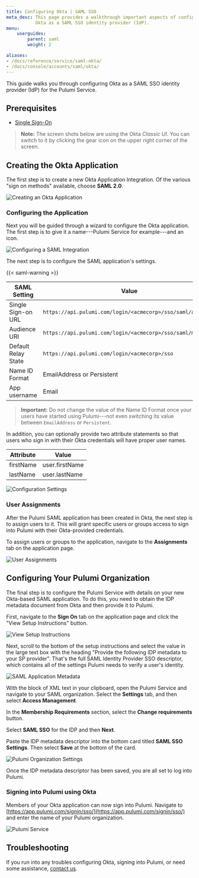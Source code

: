 ```yaml
---
title: Configuring Okta | SAML SSO
meta_desc: This page provides a walkthrough important aspects of configuring
           Okta as a SAML SSO identity provider (IdP).
menu:
    userguides:
        parent: saml
        weight: 2

aliases:
- /docs/reference/service/saml-okta/
- /docs/console/accounts/saml/okta/
---
```


This guide walks you through configuring Okta as a SAML SSO identity provider (IdP) for the Pulumi Service.

## Prerequisites

- [Single Sign-On](/docs/guides/saml/sso/)

> **Note:** The screen shots below are using the Okta _Classic UI_. You can switch to it by clicking the gear
> icon on the upper right corner of the screen.

## Creating the Okta Application

The first step is to create a new Okta Application Integration. Of the various "sign on methods"
available, choose **SAML 2.0**.

![Creating an Okta Application](/images/docs/reference/service/saml-okta/create-okta-application.png)

### Configuring the Application

Next you will be guided through a wizard to configure the Okta application. The first step is to
give it a name---Pulumi Service for example---and an icon.

![Configuring a SAML Integration](/images/docs/reference/service/saml-okta/create-saml-integration.png)

The next step is to configure the SAML application's settings.

{{< saml-warning >}}

| SAML Setting | Value |
| --------------- | ----- |
| Single Sign-on URL | `https://api.pulumi.com/login/<acmecorp>/sso/saml/acs` |
| Audience URI | `https://api.pulumi.com/login/<acmecorp>/sso/saml/metadata` |
| Default Relay State | `https://api.pulumi.com/login/<acmecorp>/sso` |
| Name ID Format | EmailAddress or Persistent |
| App username | Email |

> **Important:** Do not change the value of the Name ID Format once your users have started using Pulumi---not even switching its value between `EmailAddress` or `Persistent`.

In addition, you can optionally provide two attribute statements so that users
who sign in with their Okta credentials will have proper user names.

| Attribute | Value |
| --------- | ----- |
| firstName | user.firstName |
| lastName  | user.lastName  |

![Configuration Settings](/images/docs/reference/service/saml-okta/configure-saml-settings.png)

### User Assignments

After the Pulumi SAML application has been created in Okta, the next step is to assign users to it.
This will grant specific users or groups access to sign into Pulumi with their Okta-provided
credentials.

To assign users or groups to the application, navigate to the **Assignments** tab on the application
page.

![User Assignments](/images/docs/reference/service/saml-okta/user-assignments.png)

## Configuring Your Pulumi Organization

The final step is to configure the Pulumi Service with details on your new Okta-based
SAML application. To do this, you need to obtain the IDP metadata document from Okta and then provide
it to Pulumi.

First, navigate to the **Sign On** tab on the application page and click the "View Setup Instructions"
button.

![View Setup Instructions](/images/docs/reference/service/saml-okta/view-setup-instructions.png)

Next, scroll to the bottom of the setup instructions and select the value in the large text box
with the heading "Provide the following IDP metadata to your SP provider". That's the full SAML
Identity Provider SSO descriptor, which contains all of the settings Pulumi needs to verify
a user's identity.

![SAML Application Metadata](/images/docs/reference/service/saml-okta/okta-xml-descriptor.png)

With the block of XML text in your clipboard, open the Pulumi Service and navigate to your SAML
organization. Select the **Settings** tab, and then select **Access Management**.

In the **Membership Requirements** section, select the **Change requirements** button.

Select **SAML SSO** for the IDP and then **Next**.

Paste the IDP metadata descriptor into the bottom card
titled **SAML SSO Settings**. Then select **Save** at the bottom of the card.

![Pulumi Organization Settings](/images/docs/reference/service/saml-okta/pulumi-org-settings.png)

Once the IDP metadata descriptor has been saved, you are all set to log into Pulumi.

### Signing into Pulumi using Okta

Members of your Okta application can now sign into Pulumi. Navigate to
[https://app.pulumi.com/signin/sso/](https://app.pulumi.com/signin/sso/) and enter the
name of your Pulumi organization.

![Pulumi Service](/images/docs/reference/service/saml-okta/pulumi-console-signin.png)

## Troubleshooting

If you run into any troubles configuring Okta, signing into Pulumi, or need some assistance, [contact us](/about#contact-us).
